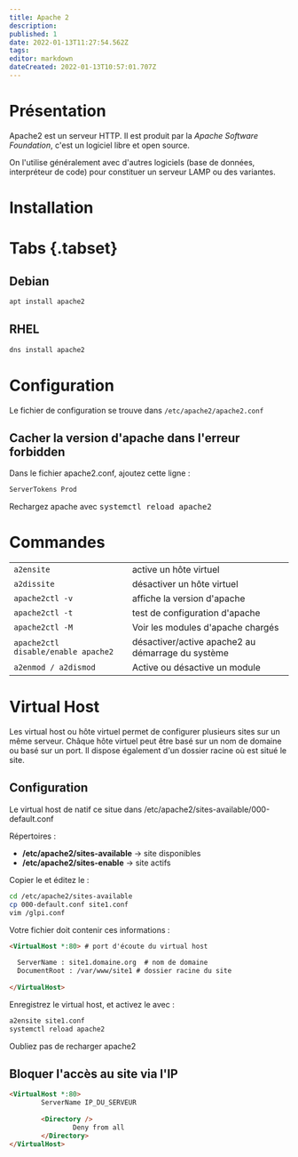 ```yaml
---
title: Apache 2
description: 
published: 1
date: 2022-01-13T11:27:54.562Z
tags: 
editor: markdown
dateCreated: 2022-01-13T10:57:01.707Z
---
```


# Présentation
Apache2 est un serveur HTTP. Il est produit par la *Apache Software Foundation*, c'est un logiciel libre et open source.
 
On l'utilise généralement avec d'autres logiciels (base de données, interpréteur de code) pour constituer un serveur LAMP ou des variantes.
 
# Installation
# Tabs {.tabset}
## Debian
```bash
apt install apache2
```
 
## RHEL
```bash
dns install apache2
```
# Configuration
Le fichier de configuration se trouve dans `/etc/apache2/apache2.conf`
 
## Cacher la version d'apache dans l'erreur forbidden
Dans le fichier apache2.conf, ajoutez cette ligne :
```bash
ServerTokens Prod
```
Rechargez apache avec <kbd>systemctl reload apache2</kbd>
 
 
# Commandes
|     |     |
| --- | --- |
| `a2ensite` | active un hôte virtuel  |
| `a2dissite` | désactiver un hôte virtuel |
| `apache2ctl -v` | affiche la version d'apache |
| `apache2ctl -t` | test de configuration d'apache |
| `apache2ctl -M` | Voir les modules d'apache chargés |
| `apache2ctl disable/enable apache2` | désactiver/active apache2 au démarrage du système |
| `a2enmod / a2dismod ` | Active ou désactive un module |
 
# Virtual Host
Les virtual host ou hôte virtuel permet de configurer plusieurs sites sur un même serveur. Châque hôte virtuel peut être basé sur un nom de domaine ou basé sur un port. Il dispose également d'un dossier racine où est situé le site.
 
## Configuration
Le virtual host de natif ce situe dans /etc/apache2/sites-available/000-default.conf
 
Répertoires :
- **/etc/apache2/sites-available** -> site disponibles
- **/etc/apache2/sites-enable** -> site actifs
 
Copier le et éditez le :
```bash
cd /etc/apache2/sites-available
cp 000-default.conf site1.conf
vim /glpi.conf
```
 
Votre fichier doit contenir ces informations :
 
```html
<VirtualHost *:80> # port d'écoute du virtual host
 
  ServerName : site1.domaine.org  # nom de domaine
  DocumentRoot : /var/www/site1 # dossier racine du site
 
</VirtualHost>
```
 
Enregistrez le virtual host, et activez le avec :
```bash
a2ensite site1.conf
systemctl reload apache2
```
Oubliez pas de recharger apache2
 
## Bloquer l'accès au site via l'IP
```html
<VirtualHost *:80>
        ServerName IP_DU_SERVEUR
 
        <Directory />
                Deny from all
        </Directory>
</VirtualHost>
```